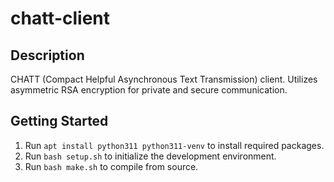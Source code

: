 # chatt-client
## Description
CHATT (Compact Helpful Asynchronous Text Transmission) client. Utilizes asymmetric RSA encryption for private and secure communication.
## Getting Started
1. Run ```apt install python311 python311-venv``` to install required packages.
2. Run ```bash setup.sh``` to initialize the development environment.
3. Run ```bash make.sh``` to compile from source.